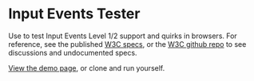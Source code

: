 # Input Events Tester
Use to test Input Events Level 1/2 support and quirks in browsers.
For reference, see the published [W3C specs](https://www.w3.org/TR/input-events-2/), or the [W3C github repo](https://github.com/w3c/input-events/) to see discussions and undocumented specs.

[View the demo page](https://azmisov.github.io/Input-Events-Tester/), or clone and run yourself.

